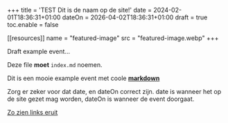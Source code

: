 +++
title = 'TEST Dit is de naam op de site!'
date = 2024-02-01T18:36:31+01:00
dateOn = 2026-04-02T18:36:31+01:00
draft = true
toc.enable = false

[[resources]]
name = "featured-image"
src = "featured-image.webp"
+++

Draft example event...

Deze file **moet** `index.md` noemen.

Dit is een mooie example event met coole [**markdown**](https://www.markdownguide.org/cheat-sheet/) 

Zorg er zeker voor dat date, en dateOn correct zijn. date is wanneer het op de site gezet mag worden, dateOn is wanneer de event doorgaat.

[Zo zien links eruit](www.youtube.com/watch?v=iy1sAY_U6fE)
